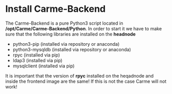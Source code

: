 # Install Carme-Backend

The Carme-Backend is a pure Python3 script located in **/opt/Carme/Carme-Backend/Python**. In order to start it we have to make sure that the following libraries are installed on the **headnode**

* python3-pip (installed via repository or anaconda)
* python3-mysqldb (installed via repository or anaconda)
* rpyc (installed via pip)
* ldap3 (installed via pip)
* mysqlclient (installed via pip)

It is important that the version of **rpyc** installed on the heqadnode and inside the frontend image are the same! If this is not the case Carme will not work!
